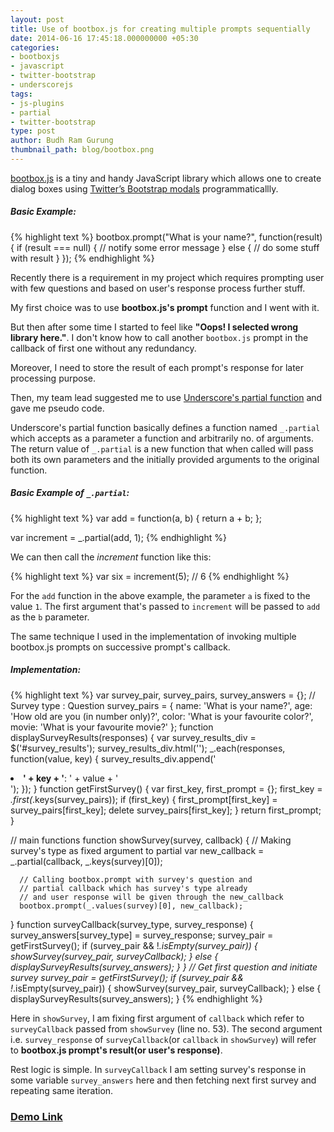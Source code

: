```yaml
---
layout: post
title: Use of bootbox.js for creating multiple prompts sequentially
date: 2014-06-16 17:45:18.000000000 +05:30
categories:
- bootboxjs
- javascript
- twitter-bootstrap
- underscorejs
tags:
- js-plugins
- partial
- twitter-bootstrap
type: post
author: Budh Ram Gurung
thumbnail_path: blog/bootbox.png
---
```


[bootbox.js](http://bootboxjs.com) is a tiny and handy JavaScript library which allows one to create dialog boxes using [Twitter’s Bootstrap modals](http://getbootstrap.com/2.3.2/javascript.html#modals) programmaticallly.

##### Basic Example:
{% highlight text %}
  bootbox.prompt("What is your name?", function(result) {
    if (result === null) {
      // notify some error message
    } else {
      // do some stuff with result
    }
  });
{% endhighlight %}

Recently there is a requirement in my project which requires prompting user with few questions and based on user's response process further stuff.

My first choice was to use **bootbox.js's prompt** function and I went with it.

But then after some time I started to feel like **"Oops! I selected wrong library here."**. I don't know how to call another `bootbox.js` prompt in the callback of first one without any redundancy.

Moreover, I need to store the result of each prompt's response for later processing purpose.

Then, my team lead suggested me to use [Underscore's partial function](http://underscorejs.org/#partial) and gave me pseudo code.

Underscore's partial function basically defines a function named `_.partial` which accepts as a parameter a function and arbitrarily no. of arguments. The return value of  `_.partial` is a new function that when called will pass both its own parameters and the initially provided arguments to the original function.

##### Basic Example of `_.partial`:
{% highlight text %}
  var add = function(a, b) {
    return a + b;
  };

  var increment = _.partial(add, 1);
{% endhighlight %}

We can then call the *increment* function like this:

{% highlight text %}
  var six = increment(5);       // 6
{% endhighlight %}

For the `add` function in the above example, the parameter `a` is fixed to
the value `1`. The first argument that's passed to `increment` will be passed to `add`
as the `b` parameter.

The same technique I used in the implementation of invoking multiple bootbox.js prompts on
successive prompt's callback.

##### Implementation:

{% highlight text %}
  var survey_pair, survey_pairs, survey_answers = {};
  // Survey type : Question
  survey_pairs = {
      name: 'What is your name?',
      age: 'How old are you (in number only)?',
      color: 'What is your favourite color?',
      movie: 'What is your favourite movie?'
  };
  function displaySurveyResults(responses) {
      var survey_results_div = $('#survey_results');
      survey_results_div.html('');
      _.each(responses, function(value, key) {
          survey_results_div.append('<li><strong>' + key + '</strong>: ' + value + '</li>');
      });
  }
  function getFirstSurvey() {
      var first_key, first_prompt = {};
      first_key = _.first(_.keys(survey_pairs));
      if (first_key) {
          first_prompt[first_key] = survey_pairs[first_key];
          delete survey_pairs[first_key];
      }
      return first_prompt;
  }

  // main functions
  function showSurvey(survey, callback) {
      // Making survey's type as fixed argument to partial
      var new_callback = _.partial(callback, _.keys(survey)[0]);

      // Calling bootbox.prompt with survey's question and
      // partial callback which has survey's type already
      // and user response will be given through the new_callback
      bootbox.prompt(_.values(survey)[0], new_callback);
  }
  function surveyCallback(survey_type, survey_response) {
      survey_answers[survey_type] = survey_response;
      survey_pair = getFirstSurvey();
      if (survey_pair && !_.isEmpty(survey_pair)) {
          showSurvey(survey_pair, surveyCallback);
      } else {
          displaySurveyResults(survey_answers);
      }
  }
  // Get first question and initiate survey
  survey_pair = getFirstSurvey();
  if (survey_pair && !_.isEmpty(survey_pair)) {
      showSurvey(survey_pair, surveyCallback);
  } else {
      displaySurveyResults(survey_answers);
  }
{% endhighlight %}

Here in `showSurvey`, I am fixing first argument of `callback` which refer to `surveyCallback` passed from `showSurvey` (line no. 53).
The second argument i.e. `survey_response` of `surveyCallback`(or `callback` in `showSurvey`)
will refer to **bootbox.js prompt's result(or user's response)**.

Rest logic is simple. In `surveyCallback` I am setting survey's response in some variable
`survey_answers` here and then fetching next first survey and repeating same iteration.

### [Demo Link](http://jsbin.com/xayup/6)
